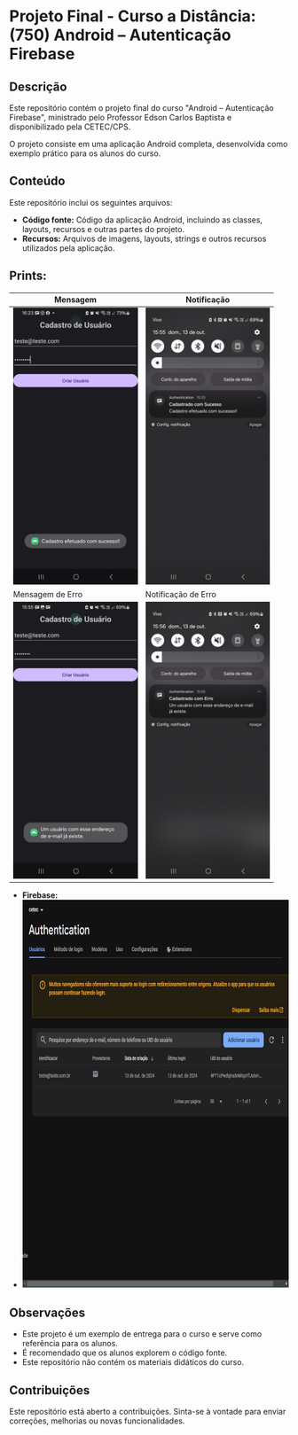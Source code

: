 # Projeto Final - Curso a Distância: (750) Android – Autenticação Firebase

## Descrição

Este repositório contém o projeto final do curso "Android – Autenticação Firebase", ministrado pelo Professor Edson Carlos Baptista e disponibilizado pela CETEC/CPS. 

O projeto consiste em uma aplicação Android completa, desenvolvida como exemplo prático para os alunos do curso. 

## Conteúdo

Este repositório inclui os seguintes arquivos:

* **Código fonte:** Código da aplicação Android, incluindo as classes, layouts, recursos e outras partes do projeto.
* **Recursos:** Arquivos de imagens, layouts, strings e outros recursos utilizados pela aplicação.

## Prints:
| Mensagem | Notificação |
|---|---|
| <img src="img/print_msg_sucesso.jpg" height="500"> | <img src="img/print_notificacao_sucesso.jpg" height="500"> |
| Mensagem de Erro | Notificação de Erro |
| <img src="img/print_msg_error.jpg" height="500"> | <img src="img/print_notificacao_error.jpg" height="500"> |

* **Firebase:** 
* <img src="/img/print_firebase.jpg"  height="700">

## Observações

* Este projeto é um exemplo de entrega para o curso e serve como referência para os alunos.
* É recomendado que os alunos explorem o código fonte.
* Este repositório não contém os materiais didáticos do curso. 

## Contribuições

Este repositório está aberto a contribuições. Sinta-se à vontade para enviar correções, melhorias ou novas funcionalidades.
